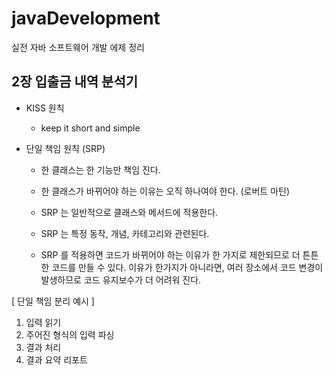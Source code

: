 # javaDevelopment
실전 자바 소프트웨어 개발 에제 정리

## 2장 입출금 내역 분석기 

- KISS 원칙 
  - keep it short and simple



- 단일 책임 원칙 (SRP)
  - 한 클래스는 한 기능만 책임 진다. 
  - 한 클래스가 바뀌어야 하는 이유는 오직 하나여야 한다. (로버트 마틴)

  - SRP 는 일반적으로 클래스와 메서드에 적용한다. 
  - SRP 는 특정 동작, 개념, 카테고리와 관련된다. 
  - SRP 를 적용하면 코드가 바뀌어야 하는 이유가 한 가지로 제한되므로 더 튼튼한 
    코드를 만들 수 있다. 이유가 한가지가 아니라면, 여러 장소에서 코드 변경이 발생하므로 코드 유지보수가 더 어려워 진다.
  
 
[ 단일 책임  분리 예시 ]
  1) 입력 읽기 
  2) 주어진 형식의 입력 파싱
  3) 결과 처리 
  4) 결과 요약 리포트

